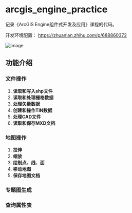 # arcgis_engine_practice
记录《ArcGIS Engine组件式开发及应用》课程的代码。

开发环境配置：
https://zhuanlan.zhihu.com/p/688860372

![image](https://github.com/ZhangAilan/arcgis_engine_practice/assets/123959805/764376f4-5f00-46ab-badb-20f40de12218)

## 功能介绍

### 文件操作

1. **读取和写入shp文件**
2. **读取和处理栅格数据**
3. **处理矢量数据**
4. **创建和操作TIN数据**
5. **处理CAD文件**
6. **读取和保存MXD文档**

### 地图操作

1. **拉伸**
2. **缩放**
3. **绘制点、线、面**
4. **移动地图**
5. **保存地图文档**

### 专题图生成
### 查询属性表
